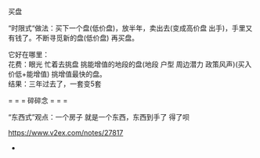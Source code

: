 
买盘

“时限式“做法：买下一个盘(低价盘)，放半年，卖出去(变成高价盘 出手)，手里又有钱了。不断寻觅新的盘(低价盘) 再买盘。

它好在哪里：<br>
花费：眼光 忙着去挑盘 挑能增值的地段的盘(地段 户型 周边潜力 政策风声)(买入价低+能增值) 挑增值最快的盘。<br>
结果：三年过去了，一套变5套


= = = 碎碎念 = = =

“东西式”观点：一个房子 就是一个东西，东西到手了 得了呗

https://www.v2ex.com/notes/27817

-
